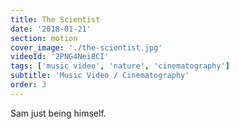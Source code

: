 ```yaml
---
title: The Scientist
date: '2018-01-21'
section: motion
cover_image: './the-scientist.jpg'
videoId: '2PNG4Nei8CI'
tags: ['music video', 'nature', 'cinematography']
subtitle: 'Music Video / Cinematography'
order: 3
---
```


Sam just being himself.
